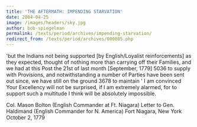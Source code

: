 ```yaml
---
title: 'THE AFTERMATH: IMPENDING STARVATION'
date: 2004-04-25
image: /images/headers/sky.jpg
author: bob-spiegelman
permalink: /texts/period/archives/impending-starvation/
redirect_from: /texts/period/archives/000085.php
---
```


'but the Indians not being supported [by English/Loyalist reinforcements] as they expected, thought of nothing more than carrying off their Families, and we had at this Post the 21st of last month [September, 1779] 5036 to supply with Provisions, and notwithstanding a number of Parties have been sent out since, we have still on the ground 3678 to maintain ' I am convinced Your Excellency will not be surprised, if I am extremely alarmed, for to support such a multitude I think will be absolutely impossible.

Col. Mason Bolton (English Commander at Ft. Niagara)
Letter to Gen. Haldimand (English Commander for N. America)
Fort Niagara, New York
October 2, 1779
